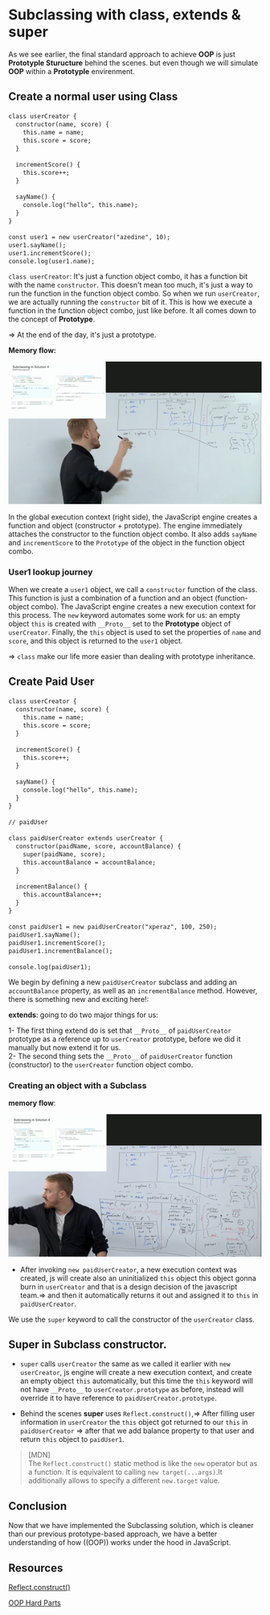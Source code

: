 # Subclassing with class, extends & super

As we see earlier, the final standard approach to achieve **OOP** is just **Prototyple Sturucture** behind the scenes. but even though
we will simulate **OOP** within a **Prototyple** envirenment.

## Create a normal user using Class

```
class userCreator {
  constructor(name, score) {
    this.name = name;
    this.score = score;
  }

  incrementScore() {
    this.score++;
  }

  sayName() {
    console.log("hello", this.name);
  }
}

const user1 = new userCreator("azedine", 10);
user1.sayName();
user1.incrementScore();
console.log(user1.name);
```

`class userCreator`: It's just a function object combo, it has a function bit with the name `constructor`. This doesn't mean too much, it's just a way to run the function in the function object combo. So when we run `userCreator`, we are actually running the `constructor` bit of it. This is how we execute a function in the function object combo, just like before. It all comes down to the concept of **Prototype**. 

=> At the end of the day, it's just a prototype.

**Memory flow:**

![](images/img11.png?raw=true)

In the global execution context (right side), the JavaScript engine creates a function and object (constructor + prototype). The engine immediately attaches the constructor to the function object combo. It also adds `sayName` and `incrementScore` to the `Prototype` of the object in the function object combo.

### User1 lookup journey

When we create a `user1` object, we call a `constructor` function of the class. This function is just a combination of a function and an object (function-object combo). The JavaScript engine creates a new execution context for this process. The `new` keyword automates some work for us: an empty object `this` is created with `__Proto__` set to the **Prototype** object of `userCreator`. Finally, the `this` object is used to set the properties of `name` and `score`, and this object is returned to the `user1` object.

=> `class` make our life more easier than dealing with prototype inheritance.

## Create Paid User

```
class userCreator {
  constructor(name, score) {
    this.name = name;
    this.score = score;
  }

  incrementScore() {
    this.score++;
  }

  sayName() {
    console.log("hello", this.name);
  }
}

// paidUser

class paidUserCreator extends userCreator {
  constructor(paidName, score, accountBalance) {
    super(paidName, score);
    this.accountBalance = accountBalance;
  }

  incrementBalance() {
    this.accountBalance++;
  }
}

const paidUser1 = new paidUserCreator("xperaz", 100, 250);
paidUser1.sayName();
paidUser1.incrementScore();
paidUser1.incrementBalance();

console.log(paidUser1);

```

We begin by defining a new `paidUserCreator` subclass and adding an `accountBalance` property, as well as an `incrementBalance` method. However, there is something new and exciting here!:

**extends**: going to do two major things for us:

1- The first thing extend do is set that `__Proto__` of `paidUserCreator` prototype as a reference up to `userCreator` prototype, before we did it manually but now extend it for us.<br/>
2- The second thing sets the `__Proto__` of `paidUserCreator` function (constructor) to the `userCreator` function object combo.

### Creating an object with a Subclass

**memory flow**:

![](images/img12.png?raw=true)

- After invoking `new paidUserCreator`, a new execution context was created, js will create also an uninitialized `this` object this object gonna burn in `userCreator` and that is a design decision of the javascript team.=> and then it automatically returns it out and assigned it to `this` in `paidUserCreator`.

We use the `super` keyword to call the constructor of the `userCreator` class.

## Super in Subclass constructor.

- `super` calls `userCreator` the same as we called it earlier with `new userCreator`, js engine will create a new execution context, and create an empty object `this` automatically, but this time the `this` keyword will not have `__Proto__` to `userCreator.prototype` as before, instead will override it to have reference to `paidUserCreator.prototype`.

- Behind the scenes **super** uses `Reflect.construct()`,=> After filling user information in `userCreator` the `this` object got returned to our `this` in `paidUserCreator` => after that we add balance property to that user and return `this` object to `paidUser1`.

> [MDN]  
> The `Reflect.construct()` static method is like the `new` operator but as a function. It is equivalent to calling `new target(...args)`.It additionally allows to specify a different `new.target` value.

## Conclusion

Now that we have implemented the Subclassing solution, which is cleaner than our previous prototype-based approach, we have a better understanding of how ((OOP)) works under the hood in JavaScript.

## Resources

[Reflect.construct()](https://developer.mozilla.org/en-US/docs/Web/JavaScript/Reference/Global_Objects/Reflect/construct)

[OOP Hard Parts](https://frontendmasters.com/courses/object-oriented-js/)
